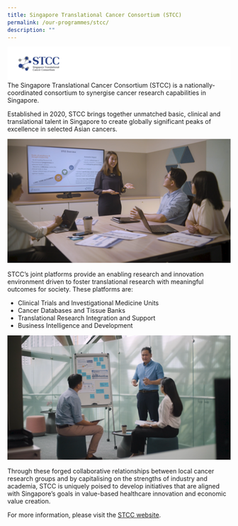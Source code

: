 ```yaml
---
title: Singapore Translational Cancer Consortium (STCC)
permalink: /our-programmes/stcc/
description: ""
---
```

![](/images/Logos/BU%20Banners_STCC.png)
The Singapore Translational Cancer Consortium (STCC) is a nationally-coordinated consortium to synergise cancer research capabilities in Singapore.

Established in 2020, STCC brings together unmatched basic, clinical and translational talent in Singapore to create globally significant peaks of excellence in selected Asian cancers. 

![](/images/Corporate%20photos/07%20-%20STCC%202.png)

STCC’s joint platforms provide an enabling research and innovation environment driven to foster translational research with meaningful outcomes for society. These platforms are:

* Clinical Trials and Investigational Medicine Units
* Cancer Databases and Tissue Banks
* Translational Research Integration and Support
* Business Intelligence and Development

![](/images/Corporate%20photos/06%20-%20STCC%201.png)

Through these forged collaborative relationships between local cancer research groups and by capitalising on the strengths of industry and academia, STCC is uniquely poised to develop initiatives that are aligned with Singapore’s goals in value-based healthcare innovation and economic value creation.

For more information, please visit the [STCC website](https://stcc.sg).